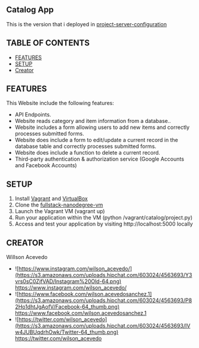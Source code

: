 ## Catalog App
This is the version that i deployed in [project-server-configuration](https://github.com/wacevedo/project-server-configuration)


## TABLE OF CONTENTS
- [FEATURES](#features)
- [SETUP](#setup)
- [Creator](#creator)


## FEATURES
This Website include the following features:
- API Endpoints.
- Website reads category and item information from a database..
- Website includes a form allowing users to add new items and correctly processes submitted forms.
- Website does include a form to edit/update a current record in the database table and correctly processes submitted forms.
- Website does include a function to delete a current record.
- Third-party authentication & authorization service (Google Accounts and Facebook Accounts)

## SETUP
1. Install [Vagrant](https://www.vagrantup.com/downloads.html) and [VirtualBox](https://www.virtualbox.org/wiki/Downloads)
2. Clone the [fullstack-nanodegree-vm](https://github.com/wacevedo/fullstack-nanodegree-vm)
3. Launch the Vagrant VM (vagrant up)
4. Run your application within the VM (python /vagrant/catalog/project.py)
5. Access and test your application by visiting http://localhost:5000 locally


## CREATOR

Willson Acevedo
- ![https://www.instagram.com/wilson_acevedo/](https://s3.amazonaws.com/uploads.hipchat.com/603024/4563693/Y3vrs0sC0ZjfVAD/Instagram%20Old-64.png) https://www.instagram.com/wilson_acevedo/
- ![https://www.facebook.com/wilson.acevedosanchez.1](https://s3.amazonaws.com/uploads.hipchat.com/603024/4563693/P82Ho1dhtJgAofV/Facebook-64_thumb.png) https://www.facebook.com/wilson.acevedosanchez.1
- ![https://twitter.com/wilson_acevedo](https://s3.amazonaws.com/uploads.hipchat.com/603024/4563693/IVw4JUBUqdrhOwk/Twitter-64_thumb.png) https://twitter.com/wilson_acevedo

